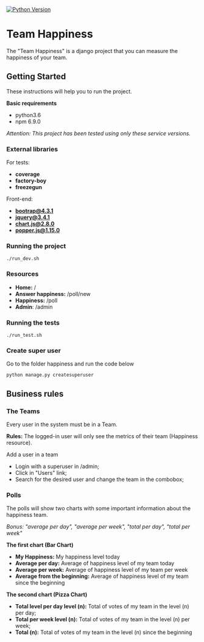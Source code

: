 [![Python Version](https://img.shields.io/badge/python-3.6-blue.svg)](https://img.shields.io/badge/python-3.6-blue.svg)

# Team Happiness
The "Team Happiness" is a django project that you can measure the happiness of your team.

## Getting Started

These instructions will help you to run the project.

**Basic requirements**
- python3.6
- npm 6.9.0

*Attention: This project has been tested using only these service versions.*

### External libraries

For tests:
- **coverage**
- **factory-boy**
- **freezegun**

Front-end:
- **bootrap@4.3.1**
- **jquery@3.4.1**
- **chart.js@2.8.0**
- **popper.js@1.15.0**

### Running the project

```
./run_dev.sh
```

### Resources

- **Home:** /
- **Answer happiness:** /poll/new
- **Happiness:** /poll
- **Admin**: /admin

### Running the tests

```
./run_test.sh
```

### Create super user
Go to the folder happiness and run the code below
```
python manage.py createsuperuser
```

## Business rules

### The Teams
Every user in the system must be in a Team.

**Rules:** The logged-in user will only see the metrics of their team (Happiness resource).

Add a user in a team
- Login with a superuser in /admin;
- Click in "Users" link;
- Search for the desired user and change the team in the combobox;

### Polls
The polls will show two charts with some important information about the happiness team.

*Bonus: "average per day", "average per week", "total per day", "total per week"*

**The first chart (Bar Chart)**
- **My Happiness:** My happiness level today
- **Average per day:** Average of happiness level of my team today
- **Average per week:** Average of happiness level of my team per week
- **Average from the beginning:** Average of happiness level of my team since the beginning

**The second chart (Pizza Chart)**
- **Total level per day level (n):** Total of votes of my team in the level (n) per day;
- **Total per week level (n):** Total of votes of my team in the level (n) per week;
- **Total (n):** Total of votes of my team in the level (n) since the beginning
